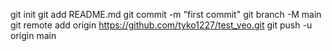 git init
git add README.md
git commit -m "first commit"
git branch -M main
git remote add origin https://github.com/tyko1227/test_veo.git
git push -u origin main
